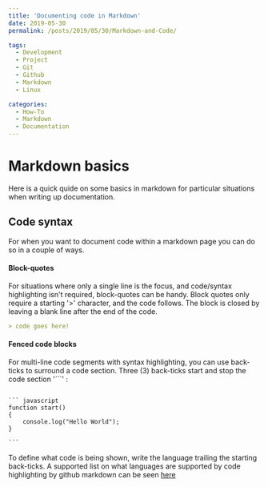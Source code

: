 ```yaml
---
title: 'Documenting code in Markdown'
date: 2019-05-30
permalink: /posts/2019/05/30/Markdown-and-Code/

tags:
  - Development
  - Project
  - Git
  - Github
  - Markdown
  - Linux

categories:
  - How-To
  - Markdown
  - Documentation
---
```


# Markdown basics

Here is a quick quide on some basics in markdown for particular situations when writing up documentation.

## Code syntax

For when you want to document code within a markdown page you can do so in a couple of ways.

#### Block-quotes

For situations where only a single line is the focus, and code/syntax highlighting isn't required, block-quotes can be handy.
Block quotes only require a starting '>' character, and the code follows.
The block is closed by leaving a blank line after the end of the code.

``` markdown 
> code goes here!
```

#### Fenced code blocks

For multi-line code segments with syntax highlighting, you can use back-ticks to surround a code section.
Three (3) back-ticks start and stop the code section '```' :

````

``` javascript
function start()
{ 
    console.log("Hello World");
}

```
````

To define what code is being shown, write the language trailing the starting back-ticks.
A supported list on what languages are supported by code highlighting by github markdown can be seen [here](https://github.com/github/linguist/blob/master/lib/linguist/languages.yml)

